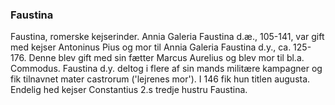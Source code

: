 ### Faustina


Faustina, romerske kejserinder. Annia Galeria Faustina d.æ., 105-141, var gift med kejser Antoninus Pius og mor til Annia Galeria Faustina d.y., ca. 125-176. Denne blev gift med sin fætter Marcus Aurelius og blev mor til bl.a. Commodus. Faustina d.y. deltog i flere af sin mands militære kampagner og fik tilnavnet mater castrorum ('lejrenes mor'). I 146 fik hun titlen augusta. Endelig hed kejser Constantius 2.s tredje hustru Faustina.